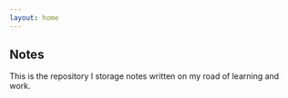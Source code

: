 ```yaml
---
layout: home
---
```




## Notes
This is the repository I storage notes written on my road of learning and work.

